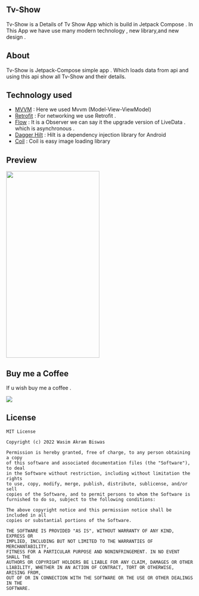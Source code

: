## Tv-Show

Tv-Show is a Details of Tv Show App which is build in Jetpack Compose . In This App we have use many modern technology , new library,and new design .

## About 

Tv-Show is Jetpack-Compose simple app . Which loads data from api and using this api show all Tv-Show and their details. 

## Technology used

- [MVVM](https://www.geeksforgeeks.org/mvvm-model-view-viewmodel-architecture-pattern-in-android/) : Here we used Mvvm (Model-View-ViewModel) 
- [Retrofit](https://square.github.io/retrofit/) : For networking we use Retrofit .
- [Flow](https://kotlin.github.io/kotlinx.coroutines/kotlinx-coroutines-core/kotlinx.coroutines.flow/-flow/) : It is a Observer we can say it the upgrade version of LiveData . which is asynchronous .
- [Dagger Hilt](https://dagger.dev/hilt/) : Hilt is a dependency injection library for Android
- [Coil](https://coil-kt.github.io/coil/compose/) : Coil is easy image loading library 

## Preview

<img src="https://media.giphy.com/media/1fGIPDW7VS1SMjLxt2/giphy.gif" height="500" width="250"/>

## Buy me a Coffee

If u wish buy me a coffee . 

<a href="https://www.buymeacoffee.com/wasimakram15185"><img src="https://img.buymeacoffee.com/button-api/?text=Buy me a coffee&emoji=&slug=wasimakram15185&button_colour=FF5F5F&font_colour=ffffff&font_family=Cookie&outline_colour=000000&coffee_colour=FFDD00" /></a>


## License
```
MIT License

Copyright (c) 2022 Wasim Akram Biswas

Permission is hereby granted, free of charge, to any person obtaining a copy
of this software and associated documentation files (the "Software"), to deal
in the Software without restriction, including without limitation the rights
to use, copy, modify, merge, publish, distribute, sublicense, and/or sell
copies of the Software, and to permit persons to whom the Software is
furnished to do so, subject to the following conditions:

The above copyright notice and this permission notice shall be included in all
copies or substantial portions of the Software.

THE SOFTWARE IS PROVIDED "AS IS", WITHOUT WARRANTY OF ANY KIND, EXPRESS OR
IMPLIED, INCLUDING BUT NOT LIMITED TO THE WARRANTIES OF MERCHANTABILITY,
FITNESS FOR A PARTICULAR PURPOSE AND NONINFRINGEMENT. IN NO EVENT SHALL THE
AUTHORS OR COPYRIGHT HOLDERS BE LIABLE FOR ANY CLAIM, DAMAGES OR OTHER
LIABILITY, WHETHER IN AN ACTION OF CONTRACT, TORT OR OTHERWISE, ARISING FROM,
OUT OF OR IN CONNECTION WITH THE SOFTWARE OR THE USE OR OTHER DEALINGS IN THE
SOFTWARE.


```
